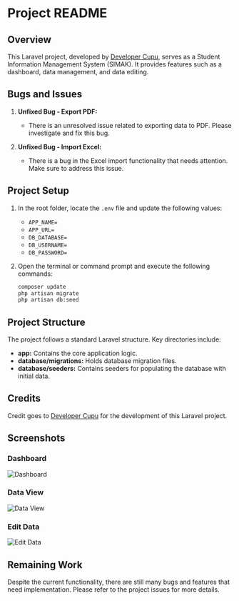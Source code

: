 # Project README

## Overview

This Laravel project, developed by [Developer Cupu](https://www.youtube.com/watch?v=vCgsvdASoJA&list=PLhWDv4Vma6HsSDRgg9PCCJT2CksdydqH8), serves as a Student Information Management System (SIMAK). It provides features such as a dashboard, data management, and data editing.

## Bugs and Issues

1. **Unfixed Bug - Export PDF:**
   - There is an unresolved issue related to exporting data to PDF. Please investigate and fix this bug.

2. **Unfixed Bug - Import Excel:**
   - There is a bug in the Excel import functionality that needs attention. Make sure to address this issue.

## Project Setup

1. In the root folder, locate the `.env` file and update the following values:
   - `APP_NAME=`
   - `APP_URL=`
   - `DB_DATABASE=`
   - `DB_USERNAME=`
   - `DB_PASSWORD=`

2. Open the terminal or command prompt and execute the following commands:
   ```bash
   composer update
   php artisan migrate
   php artisan db:seed
   ```

## Project Structure

The project follows a standard Laravel structure. Key directories include:
- **app:** Contains the core application logic.
- **database/migrations:** Holds database migration files.
- **database/seeders:** Contains seeders for populating the database with initial data.

## Credits

Credit goes to [Developer Cupu](https://www.youtube.com/watch?v=vCgsvdASoJA&list=PLhWDv4Vma6HsSDRgg9PCCJT2CksdydqH8) for the development of this Laravel project.

## Screenshots

### Dashboard
![Dashboard](https://github.com/rozalyne/PROJEK_LARAVEL_SIMAK/assets/67235972/1dd1e5b2-6f1d-46a0-8bbb-f7adc1709cbc)

### Data View
![Data View](https://github.com/rozalyne/PROJEK_LARAVEL_SIMAK/assets/67235972/ffa30202-6cbd-4cb3-ab9d-5826304658ac)

### Edit Data
![Edit Data](https://github.com/rozalyne/PROJEK_LARAVEL_SIMAK/assets/67235972/54da5ad7-a864-47b9-a55e-f8747a4d269d)

## Remaining Work

Despite the current functionality, there are still many bugs and features that need implementation. Please refer to the project issues for more details.

